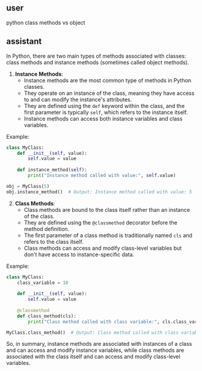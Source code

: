 ## user
python class methods vs object 
## assistant
In Python, there are two main types of methods associated with classes: class methods and instance methods (sometimes called object methods).

1. **Instance Methods**:
   - Instance methods are the most common type of methods in Python classes.
   - They operate on an instance of the class, meaning they have access to and can modify the instance's attributes.
   - They are defined using the `def` keyword within the class, and the first parameter is typically `self`, which refers to the instance itself.
   - Instance methods can access both instance variables and class variables.

Example:
```python
class MyClass:
    def __init__(self, value):
        self.value = value
    
    def instance_method(self):
        print("Instance method called with value:", self.value)

obj = MyClass(5)
obj.instance_method()  # Output: Instance method called with value: 5
```

2. **Class Methods**:
   - Class methods are bound to the class itself rather than an instance of the class.
   - They are defined using the `@classmethod` decorator before the method definition.
   - The first parameter of a class method is traditionally named `cls` and refers to the class itself.
   - Class methods can access and modify class-level variables but don't have access to instance-specific data.

Example:
```python
class MyClass:
    class_variable = 10
    
    def __init__(self, value):
        self.value = value
    
    @classmethod
    def class_method(cls):
        print("Class method called with class variable:", cls.class_variable)

MyClass.class_method()  # Output: Class method called with class variable: 10
```

So, in summary, instance methods are associated with instances of a class and can access and modify instance variables, while class methods are associated with the class itself and can access and modify class-level variables.